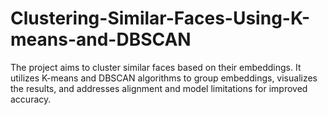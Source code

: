 # Clustering-Similar-Faces-Using-K-means-and-DBSCAN
The project aims to cluster similar faces based on their embeddings. It utilizes K-means and DBSCAN algorithms to group embeddings, visualizes the results, and addresses alignment and model limitations for improved accuracy.
